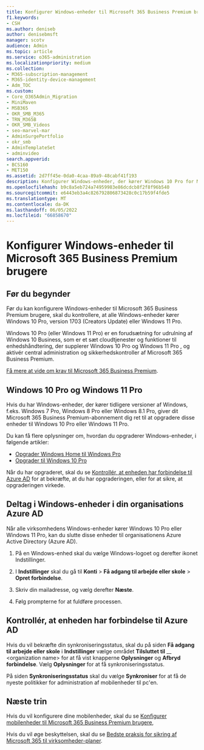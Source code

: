 ```yaml
---
title: Konfigurer Windows-enheder til Microsoft 365 Business Premium brugere
f1.keywords:
- CSH
ms.author: deniseb
author: denisebmsft
manager: scotv
audience: Admin
ms.topic: article
ms.service: o365-administration
ms.localizationpriority: medium
ms.collection:
- M365-subscription-management
- M365-identity-device-management
- Adm_TOC
ms.custom:
- Core_O365Admin_Migration
- MiniMaven
- MSB365
- OKR_SMB_M365
- TRN_M365B
- OKR_SMB_Videos
- seo-marvel-mar
- AdminSurgePortfolio
- okr_smb
- AdminTemplateSet
- adminvideo
search.appverid:
- BCS160
- MET150
ms.assetid: 2d7ff45e-0da0-4caa-89a9-48cabf41f193
description: Konfigurer Windows-enheder, der kører Windows 10 Pro for Microsoft 365 Business Premium brugere, og aktivér central administration og sikkerhedskontroller.
ms.openlocfilehash: b9c8a5eb724a74959983e86dcdcb8f2f8f96b540
ms.sourcegitcommit: e6443eb3a4c826792806873428c0c17b59f4fde5
ms.translationtype: MT
ms.contentlocale: da-DK
ms.lasthandoff: 06/05/2022
ms.locfileid: "66858670"
---
```

# <a name="set-up-windows-devices-for-microsoft-365-business-premium-users"></a>Konfigurer Windows-enheder til Microsoft 365 Business Premium brugere

## <a name="before-you-begin"></a>Før du begynder

Før du kan konfigurere Windows-enheder til Microsoft 365 Business Premium brugere, skal du kontrollere, at alle Windows-enheder kører Windows 10 Pro, version 1703 (Creators Update) eller Windows 11 Pro. 

Windows 10 Pro (eller Windows 11 Pro) er en forudsætning for udrulning af Windows 10 Business, som er et sæt cloudtjenester og funktioner til enhedshåndtering, der supplerer Windows 10 Pro og Windows 11 Pro , og aktivér central administration og sikkerhedskontroller af Microsoft 365 Business Premium.

[Få mere at vide om krav til Microsoft 365 Business Premium](https://www.microsoft.com/microsoft-365/business/microsoft-365-business-premium?activetab=pivot:techspecstab).

## <a name="windows-10-pro-and-windows-11-pro"></a>Windows 10 Pro og Windows 11 Pro

Hvis du har Windows-enheder, der kører tidligere versioner af Windows, f.eks. Windows 7 Pro, Windows 8 Pro eller Windows 8.1 Pro, giver dit Microsoft 365 Business Premium-abonnement dig ret til at opgradere disse enheder til Windows 10 Pro eller Windows 11 Pro.
  
Du kan få flere oplysninger om, hvordan du opgraderer Windows-enheder, i følgende artikler:

- [Opgrader Windows Home til Windows Pro](https://support.microsoft.com/windows/upgrade-windows-home-to-windows-pro-ef34d520-e73f-3198-c525-d1a218cc2818)
- [Opgrader til Windows 10 Pro](https://support.microsoft.com/windows/upgrade-to-windows-10-pro-71ecc746-0f81-a4c0-bd4b-0db8559e0796)
  
Når du har opgraderet, skal du se [Kontrollér, at enheden har forbindelse til Azure AD](#verify-the-device-is-connected-to-azure-ad) for at bekræfte, at du har opgraderingen, eller for at sikre, at opgraderingen virkede.

## <a name="join-windows-devices-to-your-organizations-azure-ad"></a>Deltag i Windows-enheder i din organisations Azure AD

Når alle virksomhedens Windows-enheder kører Windows 10 Pro eller Windows 11 Pro, kan du slutte disse enheder til organisationens Azure Active Directory (Azure AD). 

1. På en Windows-enhed skal du vælge Windows-logoet og derefter ikonet Indstillinger.
  
2. I **Indstillinger** skal du gå til **Konti** > **Få adgang til arbejde eller skole** \> **Opret forbindelse**.
  
3. Skriv din mailadresse, og vælg derefter **Næste**.

4. Følg prompterne for at fuldføre processen.

## <a name="verify-the-device-is-connected-to-azure-ad"></a>Kontrollér, at enheden har forbindelse til Azure AD

Hvis du vil bekræfte din synkroniseringsstatus, skal du på siden **Få adgang til arbejde eller skole** i **Indstillinger** vælge området **Tilsluttet til** __ \<organization name\> for at få vist knapperne **Oplysninger** og **Afbryd forbindelse**. Vælg **Oplysninger** for at få synkroniseringsstatus. 
  
På siden **Synkroniseringsstatus** skal du vælge **Synkroniser** for at få de nyeste politikker for administration af mobilenheder til pc'en.  
  
## <a name="next-steps"></a>Næste trin

Hvis du vil konfigurere dine mobilenheder, skal du se [Konfigurer mobilenheder til Microsoft 365 Business Premium brugere](set-up-mobile-devices.md), 

Hvis du vil øge beskyttelsen, skal du se [Bedste praksis for sikring af Microsoft 365 til virksomheder-planer](../security-and-compliance/secure-your-business-data.md).
  

